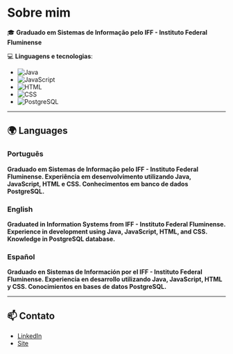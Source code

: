 # Sobre mim

🎓 **Graduado em Sistemas de Informação pelo IFF - Instituto Federal Fluminense**

💻 **Linguagens e tecnologias**:
- ![Java](https://img.shields.io/badge/Java-ED8B00?style=for-the-badge&logo=java&logoColor=white)
- ![JavaScript](https://img.shields.io/badge/JavaScript-F7DF1E?style=for-the-badge&logo=javascript&logoColor=black)
- ![HTML](https://img.shields.io/badge/HTML5-E34F26?style=for-the-badge&logo=html5&logoColor=white)
- ![CSS](https://img.shields.io/badge/CSS3-1572B6?style=for-the-badge&logo=css3&logoColor=white)
- ![PostgreSQL](https://img.shields.io/badge/PostgreSQL-316192?style=for-the-badge&logo=postgresql&logoColor=white)

---

## 🌍 Languages

### Português
**Graduado em Sistemas de Informação pelo IFF - Instituto Federal Fluminense. Experiência em desenvolvimento utilizando Java, JavaScript, HTML e CSS. Conhecimentos em banco de dados PostgreSQL.**

### English
**Graduated in Information Systems from IFF - Instituto Federal Fluminense. Experience in development using Java, JavaScript, HTML, and CSS. Knowledge in PostgreSQL database.**

### Español
**Graduado en Sistemas de Información por el IFF - Instituto Federal Fluminense. Experiencia en desarrollo utilizando Java, JavaScript, HTML y CSS. Conocimientos en bases de datos PostgreSQL.**

---

## 📫 Contato
- [LinkedIn](https://www.linkedin.com/in/gustavogmfarias)
- [Site](https://gugo.dev)
